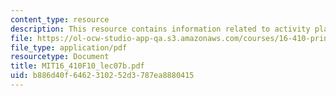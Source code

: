 ```yaml
---
content_type: resource
description: This resource contains information related to activity planning.
file: https://ol-ocw-studio-app-qa.s3.amazonaws.com/courses/16-410-principles-of-autonomy-and-decision-making-fall-2010/b886d40f6462310252d3787ea8880415_MIT16_410F10_lec07b.pdf
file_type: application/pdf
resourcetype: Document
title: MIT16_410F10_lec07b.pdf
uid: b886d40f-6462-3102-52d3-787ea8880415
---
```

